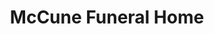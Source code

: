 ---
title: "McCune Funeral Home"
url: /mountain-top/mccune-funeral-home/
shop: funeral directors
---